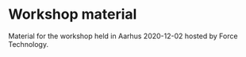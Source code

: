 # Workshop material

Material for the workshop held in Aarhus 2020-12-02 hosted by Force Technology.